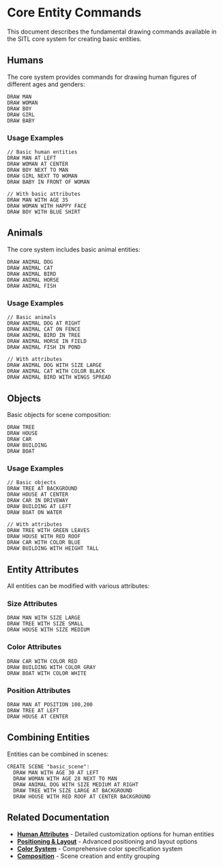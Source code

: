 # Core Entity Commands

This document describes the fundamental drawing commands available in the SITL core system for creating basic entities.

## Humans

The core system provides commands for drawing human figures of different ages and genders:

```sitl
DRAW MAN
DRAW WOMAN  
DRAW BOY
DRAW GIRL
DRAW BABY
```

### Usage Examples
```sitl
// Basic human entities
DRAW MAN AT LEFT
DRAW WOMAN AT CENTER
DRAW BOY NEXT TO MAN
DRAW GIRL NEXT TO WOMAN
DRAW BABY IN FRONT OF WOMAN

// With basic attributes
DRAW MAN WITH AGE 35
DRAW WOMAN WITH HAPPY FACE
DRAW BOY WITH BLUE SHIRT
```

## Animals

The core system includes basic animal entities:

```sitl
DRAW ANIMAL DOG
DRAW ANIMAL CAT
DRAW ANIMAL BIRD
DRAW ANIMAL HORSE
DRAW ANIMAL FISH
```

### Usage Examples
```sitl
// Basic animals
DRAW ANIMAL DOG AT RIGHT
DRAW ANIMAL CAT ON FENCE
DRAW ANIMAL BIRD IN TREE
DRAW ANIMAL HORSE IN FIELD
DRAW ANIMAL FISH IN POND

// With attributes
DRAW ANIMAL DOG WITH SIZE LARGE
DRAW ANIMAL CAT WITH COLOR BLACK
DRAW ANIMAL BIRD WITH WINGS SPREAD
```

## Objects

Basic objects for scene composition:

```sitl
DRAW TREE
DRAW HOUSE
DRAW CAR
DRAW BUILDING
DRAW BOAT
```

### Usage Examples
```sitl
// Basic objects
DRAW TREE AT BACKGROUND
DRAW HOUSE AT CENTER
DRAW CAR IN DRIVEWAY
DRAW BUILDING AT LEFT
DRAW BOAT ON WATER

// With attributes
DRAW TREE WITH GREEN LEAVES
DRAW HOUSE WITH RED ROOF
DRAW CAR WITH COLOR BLUE
DRAW BUILDING WITH HEIGHT TALL
```

## Entity Attributes

All entities can be modified with various attributes:

### Size Attributes
```sitl
DRAW MAN WITH SIZE LARGE
DRAW TREE WITH SIZE SMALL
DRAW HOUSE WITH SIZE MEDIUM
```

### Color Attributes
```sitl
DRAW CAR WITH COLOR RED
DRAW BUILDING WITH COLOR GRAY
DRAW BOAT WITH COLOR WHITE
```

### Position Attributes
```sitl
DRAW MAN AT POSITION 100,200
DRAW TREE AT LEFT
DRAW HOUSE AT CENTER
```

## Combining Entities

Entities can be combined in scenes:

```sitl
CREATE SCENE "basic_scene":
  DRAW MAN WITH AGE 30 AT LEFT
  DRAW WOMAN WITH AGE 28 NEXT TO MAN
  DRAW ANIMAL DOG WITH SIZE MEDIUM AT RIGHT
  DRAW TREE WITH SIZE LARGE AT BACKGROUND
  DRAW HOUSE WITH RED ROOF AT CENTER BACKGROUND
```

## Related Documentation

- **[Human Attributes](human-attributes.md)** - Detailed customization options for human entities
- **[Positioning & Layout](positioning.md)** - Advanced positioning and layout options
- **[Color System](colors.md)** - Comprehensive color specification system
- **[Composition](composition.md)** - Scene creation and entity grouping